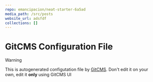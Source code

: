 ```yaml
---
repo: emancipacion/neat-starter-6a5ad
media_path: /src/posts
website_url: adsfdf
collections: []
---
```

# GitCMS Configuration File
> [!WARNING]
> This is autogenerated configutation file by [GitCMS](https://gitcms.blog). Don't edit it on your own, edit it **only** using GitCMS UI
